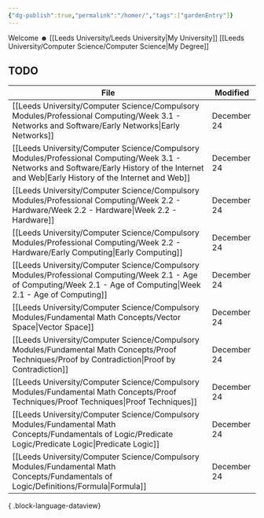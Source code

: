 ```yaml
---
{"dg-publish":true,"permalink":"/homer/","tags":["gardenEntry"]}
---
```


Welcome ☻ 
[[Leeds University/Leeds University\|My University]]
[[Leeds University/Computer Science/Computer Science\|My Degree]]


## TODO
| File                                                                                                                                                                                             | Modified    |
| ------------------------------------------------------------------------------------------------------------------------------------------------------------------------------------------------ | ----------- |
| [[Leeds University/Computer Science/Compulsory Modules/Professional Computing/Week 3.1 - Networks and Software/Early Networks\|Early Networks]]                                               | December 24 |
| [[Leeds University/Computer Science/Compulsory Modules/Professional Computing/Week 3.1 - Networks and Software/Early History of the Internet and Web\|Early History of the Internet and Web]] | December 24 |
| [[Leeds University/Computer Science/Compulsory Modules/Professional Computing/Week 2.2 - Hardware/Week 2.2 - Hardware\|Week 2.2 - Hardware]]                                                  | December 24 |
| [[Leeds University/Computer Science/Compulsory Modules/Professional Computing/Week 2.2 - Hardware/Early Computing\|Early Computing]]                                                          | December 24 |
| [[Leeds University/Computer Science/Compulsory Modules/Professional Computing/Week 2.1 - Age of Computing/Week 2.1 - Age of Computing\|Week 2.1 - Age of Computing]]                          | December 24 |
| [[Leeds University/Computer Science/Compulsory Modules/Fundamental Math Concepts/Vector Space\|Vector Space]]                                                                                 | December 24 |
| [[Leeds University/Computer Science/Compulsory Modules/Fundamental Math Concepts/Proof Techniques/Proof by Contradiction\|Proof by Contradiction]]                                            | December 24 |
| [[Leeds University/Computer Science/Compulsory Modules/Fundamental Math Concepts/Proof Techniques/Proof Techniques\|Proof Techniques]]                                                        | December 24 |
| [[Leeds University/Computer Science/Compulsory Modules/Fundamental Math Concepts/Fundamentals of Logic/Predicate Logic/Predicate Logic\|Predicate Logic]]                                     | December 24 |
| [[Leeds University/Computer Science/Compulsory Modules/Fundamental Math Concepts/Fundamentals of Logic/Definitions/Formula\|Formula]]                                                         | December 24 |

{ .block-language-dataview}
